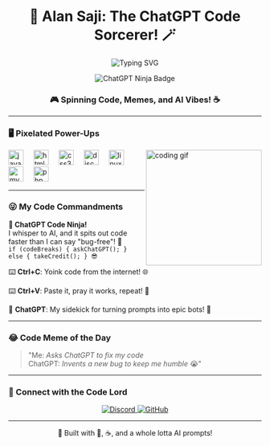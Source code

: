 <h1 align="center">👾 Alan Saji: The ChatGPT Code Sorcerer! 🪄</h1>

<p align="center">
  <img src="https://readme-typing-svg.herokuapp.com?font=Press+Start+2P&color=FF00FF&size=20¢er=true&vCenter=true&width=700&lines=Prompting+AI+to+Code+Like+a+Pro!;Ctrl+C,+Ctrl+V,+ChatGPT+FTW!" alt="Typing SVG" />
</p>

<p align="center">
  <img src="https://img.shields.io/badge/ChatGPT%20Ninja-%E2%9A%A1%20Prompts%20to%20Pixels!-ff69b4?style=plastic&logo=openai" alt="ChatGPT Ninja Badge" />
</p>

<h3 align="center">🎮 Spinning Code, Memes, and AI Vibes! ☕</h3>

---

### 🖥️ Pixelated Power-Ups
<img align="right" height="230" style="object-fit: contain;" src="https://media2.giphy.com/media/v1.Y2lkPTc5MGI3NjExeXl2ODJjYWg5NnF0Mmk5Y2R0c3E3MTFnaWlsZzV4dmc4YjR1a252MCZlcD12MV9pbnRlcm5hbF9naWZfYnlfaWQmY3Q9Zw/0lGd2OXXHe4tFhb7Wh/giphy.gif" alt="coding gif" />

<div align="left">
  <img src="https://cdn.jsdelivr.net/gh/devicons/devicon/icons/javascript/javascript-original.svg" height="30" alt="javascript logo" />
  <img width="12" />
  <img src="https://cdn.jsdelivr.net/gh/devicons/devicon/icons/html5/html5-original.svg" height="30" alt="html5 logo" />
  <img width="12" />
  <img src="https://cdn.jsdelivr.net/gh/devicons/devicon/icons/css3/css3-original.svg" height="30" alt="css3 logo" />
  <img width="12" />
  <img src="https://cdn.jsdelivr.net/gh/devicons/devicon/icons/discordjs/discordjs-original.svg" height="30" alt="discordjs logo" />
  <img width="12" />
  <img src="https://cdn.jsdelivr.net/gh/devicons/devicon/icons/linux/linux-original.svg" height="30" alt="linux logo" />
  <img width="12" />
  <img src="https://cdn.jsdelivr.net/gh/devicons/devicon/icons/mysql/mysql-original.svg" height="30" alt="mysql logo" />
  <img width="12" />
  <img src="https://cdn.jsdelivr.net/gh/devicons/devicon/icons/php/php-original.svg" height="30" alt="php logo" />
</div>

---

### 😜 My Code Commandments
<p align="left">
  <b>🤖 ChatGPT Code Ninja!</b><br>
  I whisper to AI, and it spits out code faster than I can say "bug-free"! 🐛<br>
  <code>if (codeBreaks) { askChatGPT(); } else { takeCredit(); } 😎</code>
</p>
<p align="left">⌨️ <b>Ctrl+C</b>: Yoink code from the internet! 🌐</p>
<p align="left">⌨️ <b>Ctrl+V</b>: Paste it, pray it works, repeat! 🙏</p>
<p align="left">💾 <b>ChatGPT</b>: My sidekick for turning prompts into epic bots! 🤝</p>

---

### 😂 Code Meme of the Day
> "Me: *Asks ChatGPT to fix my code*<br>
> ChatGPT: *Invents a new bug to keep me humble* 😭"

---

### 🌟 Connect with the Code Lord
<div align="center">
  <a href="https://discord.gg/22mGfCGAqw" target="_blank">
    <img src="https://img.shields.io/badge/Discord-5865F2?style=for-the-badge&logo=discord&logoColor=white&label=Join%20the%20Chaos" alt="Discord" />
  </a>
  <a href="https://github.com/Alan-Saji-33" target="_blank">
    <img src="https://img.shields.io/badge/GitHub-181717?style=for-the-badge&logo=github&logoColor=white&label=Stalk%20My%20Code" alt="GitHub" />
  </a>
</div>

---

<p align="center">🎉 Built with 💖, ☕, and a whole lotta AI prompts!</p>
